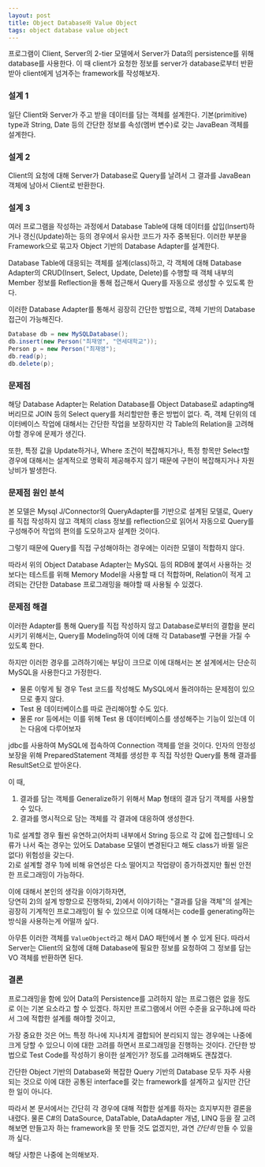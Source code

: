 ```yaml
---
layout: post
title: Object Database와 Value Object
tags: object database value object
---
```


프로그램이 Client, Server의 2-tier 모델에서 Server가 Data의 persistence를 위해 database를 사용한다. 이 때 client가 요청한 정보를 server가 database로부터 반환받아 client에게 넘겨주는 framework를 작성해보자.

### 설계 1 ###

일단 Client와 Server가 주고 받을 데이터를 담는 객체를 설계한다.
기본(primitive) type과 String, Date 등의 간단한 정보를 속성(멤버 변수)로 갖는 JavaBean 객체를 설계한다.

### 설계 2 ###

Client의 요청에 대해 Server가 Database로 Query를 날려서 그 결과를 JavaBean 객체에 남아서 Client로 반환한다.

### 설계 3 ###

여러 프로그램을 작성하는 과정에서 Database Table에 대해 데이터를 삽입(Insert)하거나 갱신(Update)하는 등의 경우에서 유사한 코드가 자주 중복된다. 이러한 부분을 Framework으로 묶고자 Object 기반의 Database Adapter를 설계한다.

Database Table에 대응되는 객체를 설계(class)하고,
각 객체에 대해 Database Adapter의 CRUD(Insert, Select, Update, Delete)를 수행할 때 객체 내부의 Member 정보를 Reflection을 통해 접근해서 Query를 자동으로 생성할 수 있도록 한다.

이러한 Database Adapter를 통해서 굉장히 간단한 방법으로, 객체 기반의 Database 접근이 가능해진다.

```java
Database db = new MySQLDatabase();
db.insert(new Person("최재영", "연세대학교"));
Person p = new Person("최재영");
db.read(p);
db.delete(p);
```

### 문제점 ###

해당 Database Adapter는 Relation Database를 Object Database로 adapting해버리므로 JOIN 등의 Select query를 처리할만한 좋은 방법이 없다. 즉, 객체 단위의 데이터베이스 작업에 대해서는 간단한 작업을 보장하지만 각 Table의 Relation을 고려해야할 경우에 문제가 생긴다.

또한, 특정 값을 Update하거나, Where 조건이 복잡해지거나, 특정 항목만 Select할 경우에 대해서는 설계적으로 명확히 제공해주지 않기 때문에 구현이 복잡해지거나 자원 낭비가 발생한다.

### 문제점 원인 분석 ###

본 모델은 Mysql J/Connector의 QueryAdapter를 기반으로 설계된 모델로, Query를 직접 작성하지 않고 객체의 class 정보를 reflection으로 읽어서 자동으로 Query를 구성해주어 작업의 편의를 도모하고자 설계한 것이다.

그렇기 때문에 Query를 직접 구성해야하는 경우에는 이러한 모델이 적합하지 않다.

따라서 위의 Object Database Adapter는 MySQL 등의 RDB에 붙여서 사용하는 것보다는 테스트를 위해 Memory Model을 사용할 때 더 적합하며, Relation이 적게 고려되는 간단한 Database 프로그래밍을 해야할 때 사용될 수 있겠다.

### 문제점 해결 ###

이러한 Adapter를 통해 Query를 직접 작성하지 않고 Database로부터의 결합을 분리시키기 위해서는, Query를 Modeling하여 이에 대해 각 Database별 구현을 가질 수 있도록 한다.

하지만 이러한 경우를 고려하기에는 부담이 크므로 이에 대해서는 본 설계에서는 단순히 MySQL을 사용한다고 가정한다.

* 물론 이렇게 될 경우 Test 코드를 작성해도 MySQL에서 돌려야하는 문제점이 있으므로 좋지 않다.
* Test 용 데이터베이스를 따로 관리해야할 수도 있다.
* 물론 ror 등에서는 이를 위해 Test 용 데이터베이스를 생성해주는 기능이 있는데 이는 다음에 다루어보자

jdbc를 사용하여 MySQL에 접속하여 Connection 객체를 얻을 것이다.
인자의 안정성 보장을 위해 PreparedStatement 객체를 생성한 후 직접 작성한 Query를 통해 결과를 ResultSet으로 받아온다.

이 때,

1. 결과를 담는 객체를 Generalize하기 위해서 Map 형태의 결과 담기 객체를 사용할 수 있다.
2. 결과를 명시적으로 담는 객체를 각 결과에 대응하여 생성한다.

1)로 설계할 경우 훨씬 유연하고(어차피 내부에서 String 등으로 각 값에 접근할테니 오류가 나서 죽는 경우는 있어도 Database 모델이 변경된다고 해도 class가 바뀔 일은 없다) 위험성을 갖는다.  
2)로 설계할 경우 1)에 비해 유연성은 다소 떨어지고 작업량이 증가하겠지만 훨씬 안전한 프로그래밍이 가능하다.

이에 대해서 본인의 생각을 이야기하자면,  
당연히 2)의 설계 방향으로 진행하되, 2)에서 이야기하는 "결과를 담을 객체"의 설계는 굉장히 기계적인 프로그래밍이 될 수 있으므로 이에 대해서는 code를 generating하는 방식을 사용하는게 어떨까 싶다.

아무튼 이러한 객체를 `ValueObject`라고 해서 DAO 패턴에서 볼 수 있게 된다. 따라서 Server는 Client의 요청에 대해 Database에 필요한 정보를 요청하여 그 정보를 담는 VO 객체를 반환하면 된다.

### 결론 ###

프로그래밍을 함에 있어 Data의 Persistence를 고려하지 않는 프로그램은 없을 정도로 이는 기본 요소라고 할 수 있겠다. 하지만 프로그램에서 어떤 수준을 요구하냐에 따라서 그에 적합한 설계를 해야할 것이고,

가장 중요한 것은 어느 특정 하나에 지나치게 결합되어 분리되지 않는 경우에는 나중에 크게 당할 수 있으니 이에 대한 고려를 하면서 프로그래밍을 진행하는 것이다. 간단한 방법으로 Test Code를 작성하기 용이한 설계인가? 정도를 고려해봐도 괜찮겠다.

간단한 Object 기반의 Database와 복잡한 Query 기반의 Database 모두 자주 사용되는 것으로 이에 대한 공통된 interface를 갖는 framework를 설계하고 싶지만 간단한 일이 아니다.

따라서 본 문서에서는 간단히 각 경우에 대해 적합한 설계를 하자는 흐지부지한 결론을 내렸다. 물론 C#의 DataSource, DataTable, DataAdapter 개념, LINQ 등을 잘 고려해보면 만들고자 하는 framework을 못 만들 것도 없겠지만, 과연 *간단히* 만들 수 있을까 싶다.

해당 사항은 나중에 논의해보자.